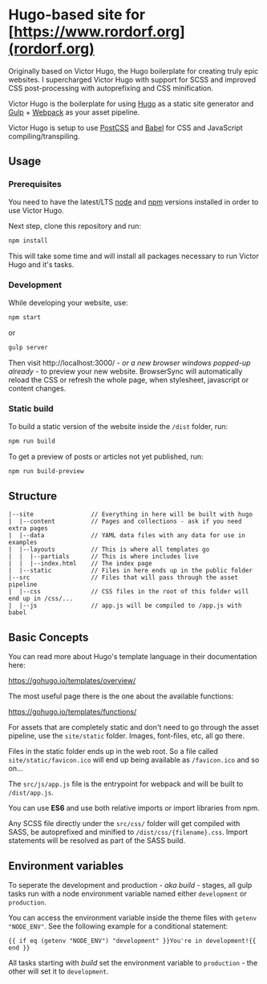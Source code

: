 # Hugo-based site for [https://www.rordorf.org](rordorf.org)

Originally based on Victor Hugo, the Hugo boilerplate for creating truly epic websites. I supercharged Victor Hugo with
support for SCSS and improved CSS post-processing with autoprefixing and CSS minification.


Victor Hugo is the boilerplate for using [Hugo](https://gohugo.io/) as a static site generator and [Gulp](https://gulpjs.com/) +
[Webpack](https://webpack.js.org/) as your asset pipeline.

Victor Hugo is setup to use [PostCSS](http://postcss.org/) and [Babel](https://babeljs.io/) for CSS and JavaScript compiling/transpiling.

## Usage

### Prerequisites

You need to have the latest/LTS [node](https://nodejs.org/en/download/) and [npm](https://www.npmjs.com/get-npm) versions
installed in order to use Victor Hugo.

Next step, clone this repository and run:

```bash
npm install
```

This will take some time and will install all packages necessary to run Victor Hugo and it's tasks.

### Development

While developing your website, use:

```bash
npm start
```

or

```bash
gulp server
```

Then visit http://localhost:3000/ *- or a new browser windows popped-up already -* to preview your new website. BrowserSync
will automatically reload the CSS or refresh the whole page, when stylesheet, javascript or content changes.

### Static build

To build a static version of the website inside the `/dist` folder, run:

```bash
npm run build
```

To get a preview of posts or articles not yet published, run:

```bash
npm run build-preview
```

## Structure

```
|--site                // Everything in here will be built with hugo
|  |--content          // Pages and collections - ask if you need extra pages
|  |--data             // YAML data files with any data for use in examples
|  |--layouts          // This is where all templates go
|  |  |--partials      // This is where includes live
|  |  |--index.html    // The index page
|  |--static           // Files in here ends up in the public folder
|--src                 // Files that will pass through the asset pipeline
|  |--css              // CSS files in the root of this folder will end up in /css/...
|  |--js               // app.js will be compiled to /app.js with babel
```

## Basic Concepts

You can read more about Hugo's template language in their documentation here:

https://gohugo.io/templates/overview/

The most useful page there is the one about the available functions:

https://gohugo.io/templates/functions/

For assets that are completely static and don't need to go through the asset pipeline,
use the `site/static` folder. Images, font-files, etc, all go there.

Files in the static folder ends up in the web root. So a file called `site/static/favicon.ico`
will end up being available as `/favicon.ico` and so on...

The `src/js/app.js` file is the entrypoint for webpack and will be built to `/dist/app.js`.

You can use **ES6** and use both relative imports or import libraries from npm.

Any SCSS file directly under the `src/css/` folder will get compiled with SASS, be autoprefixed and minified to
`/dist/css/{filename}.css`. Import statements will be resolved as part of the SASS build.

## Environment variables

To seperate the development and production *- aka build -* stages, all gulp tasks run with a node environment variable
named either `development` or `production`.

You can access the environment variable inside the theme files with `getenv "NODE_ENV"`. See the following example for
a conditional statement:

    {{ if eq (getenv "NODE_ENV") "development" }}You're in development!{{ end }}

All tasks starting with *build* set the environment variable to `production` - the other will set it to `development`.